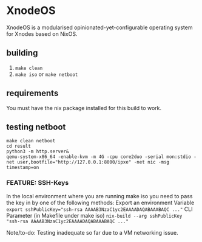 # XnodeOS
XnodeOS is a modularised opinionated-yet-configurable operating system for Xnodes based on NixOS.

## building
1. `make clean`
2. `make iso` or `make netboot`

## requirements
You must have the nix package installed for this build to work.

## testing netboot
```
make clean netboot
cd result
python3 -m http.server&
qemu-system-x86_64 -enable-kvm -m 4G -cpu core2duo -serial mon:stdio -net user,bootfile="http://127.0.0.1:8000/ipxe" -net nic -msg timestamp=on
```

### FEATURE: SSH-Keys
In the local environment where you are running make iso you need to pass the key in by one of the following methods:
Export an environment Variable
`export sshPublicKey="ssh-rsa AAAAB3NzaC1yc2EAAAADAQABAAABAQC ..."`
CLI Parameter (in Makefile under make iso)
`nix-build --arg sshPublicKey "ssh-rsa AAAAB3NzaC1yc2EAAAADAQABAAABAQC ..."`

Note/to-do: Testing inadequate so far due to a VM networking issue.
